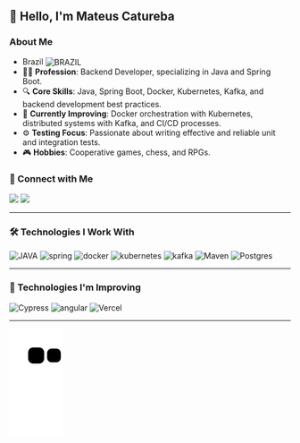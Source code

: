 
## 👋 Hello, I'm Mateus Catureba

### About Me
- Brazil <img align="center" alt="BRAZIL" height="30" src="https://user-images.githubusercontent.com/85377721/221249556-809bcbc7-7663-4fe7-827e-1608471991a0.png" />
- 👨‍💻 **Profession**: Backend Developer, specializing in Java and Spring Boot.
- 🔍 **Core Skills**: Java, Spring Boot, Docker, Kubernetes, Kafka, and backend development best practices.
- 🔧 **Currently Improving**: Docker orchestration with Kubernetes, distributed systems with Kafka, and CI/CD processes.
- ⚙️ **Testing Focus**: Passionate about writing effective and reliable unit and integration tests.
- 🎮 **Hobbies**: Cooperative games, chess, and RPGs.

### 💬 Connect with Me
<a href="mailto:caturebadev@gmail.com" target="_blank"><img src="https://img.shields.io/badge/-Gmail-%23333?style=for-the-badge&logo=gmail&logoColor=white"></a>
<a href="https://www.linkedin.com/in/catureba" target="_blank"><img src="https://img.shields.io/badge/-LinkedIn-%230077B5?style=for-the-badge&logo=linkedin&logoColor=white"></a>

---

### 🛠️ Technologies I Work With

<div style="display: inline_block">
  <img align="center" alt="JAVA" height="30" width="40" src="https://cdn.jsdelivr.net/gh/devicons/devicon/icons/java/java-original.svg" />
  <img align="center" alt="spring" height="30" width="40" src="https://cdn.jsdelivr.net/gh/devicons/devicon/icons/spring/spring-original.svg" />
  <img align="center" alt="docker" height="30" width="40" src="https://cdn.jsdelivr.net/gh/devicons/devicon/icons/docker/docker-original.svg" />
  <img align="center" alt="kubernetes" height="30" width="40" src="https://cdn.jsdelivr.net/gh/devicons/devicon/icons/kubernetes/kubernetes-plain.svg" />
  <img align="center" alt="kafka" height="30" width="40" src="https://cdn.jsdelivr.net/gh/devicons/devicon/icons/apachekafka/apachekafka-original.svg" />
  <img align="center" alt="Maven" height="30" width="40" src="https://cdn.jsdelivr.net/gh/devicons/devicon/icons/apache/apache-plain-wordmark.svg" />
  <img align="center" alt="Postgres" height="30" width="40" src="https://www.vectorlogo.zone/logos/postgresql/postgresql-icon.svg" />
</div>

---

### 🚀 Technologies I'm Improving

<div style="display: inline_block">
  <img align="center" alt="Cypress" height="30" src="https://asset.brandfetch.io/idIq_kF0rb/idv3zwmSiY.jpeg" />
  <img align="center" alt="angular" height="30" width="40" src="https://cdn.jsdelivr.net/gh/devicons/devicon/icons/angularjs/angularjs-original.svg" />
  <img align="center" alt="Vercel" height="30" width="40" src="https://www.svgrepo.com/show/327408/logo-vercel.svg" />
</div>

---

![Snake animation](https://github.com/catureba/catureba/blob/output/github-contribution-grid-snake.svg)
